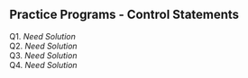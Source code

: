 ## Practice Programs - Control Statements
Q1. *Need Solution*
<br>
Q2. *Need Solution*
<br>
Q3. *Need Solution*
<br>
Q4. *Need Solution*
<br>
